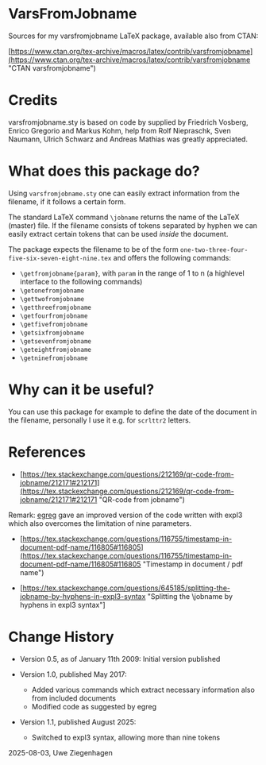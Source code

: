 # VarsFromJobname

Sources for my varsfromjobname LaTeX package, available also from CTAN: 

[https://www.ctan.org/tex-archive/macros/latex/contrib/varsfromjobname](https://www.ctan.org/tex-archive/macros/latex/contrib/varsfromjobname "CTAN varsfromjobname")

# Credits

varsfromjobname.sty is based on code by supplied by Friedrich Vosberg, Enrico Gregorio and Markus Kohm, help from Rolf Niepraschk, Sven Naumann, Ulrich Schwarz and Andreas Mathias was greatly appreciated.

# What does this package do?

Using `varsfromjobname.sty` one can easily extract information from the filename, if it follows a certain form. 

The standard LaTeX command `\jobname` returns the name of the LaTeX (master) file. If the filename consists of tokens separated by hyphen we can easily extract certain tokens that can be used _inside_ the document. 

The package expects the filename to be of the form
`one-two-three-four-five-six-seven-eight-nine.tex` and offers the following commands:

* `\getfromjobname{param}`, with `param` in the range of 1 to n (a highlevel
interface to the following commands)
* `\getonefromjobname`
* `\gettwofromjobname`
* `\getthreefromjobname`
* `\getfourfromjobname`
* `\getfivefromjobname`
* `\getsixfromjobname`
* `\getsevenfromjobname`
* `\geteightfromjobname`
* `\getninefromjobname`

# Why can it be useful?


You can use this package for example to define the date of the document in the filename, personally I use it e.g. for `scrlttr2` letters.

# References

* [https://tex.stackexchange.com/questions/212169/qr-code-from-jobname/212171#212171](https://tex.stackexchange.com/questions/212169/qr-code-from-jobname/212171#212171 "QR-code from jobname")

Remark: [egreg](https://tex.stackexchange.com/users/4427/egreg "egreg") gave an improved version of the code written with expl3 which also overcomes the limitation of nine parameters.

* [https://tex.stackexchange.com/questions/116755/timestamp-in-document-pdf-name/116805#116805](https://tex.stackexchange.com/questions/116755/timestamp-in-document-pdf-name/116805#116805 "Timestamp in document / pdf name")

* [https://tex.stackexchange.com/questions/645185/splitting-the-jobname-by-hyphens-in-expl3-syntax "Splitting the \jobname by hyphens in expl3 syntax"]

# Change History

- Version 0.5, as of January 11th 2009: Initial version published

- Version 1.0, published May 2017: 
	- Added various commands which extract necessary information also from included documents
	- Modified code as suggested by egreg

- Version 1.1, published August 2025:
	- Switched to expl3 syntax, allowing more than nine tokens


2025-08-03, Uwe Ziegenhagen 